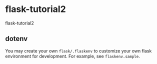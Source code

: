 # flask-tutorial2
flask-tutorial2

## dotenv
You may create your own `flask/.flaskenv` to customize your own flask environment for development. For example, see `flaskenv.sample`.
